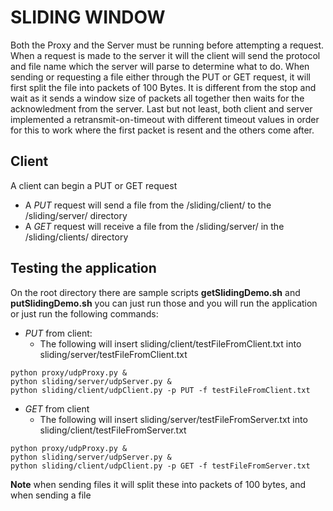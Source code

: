 # SLIDING WINDOW
Both the Proxy and the Server must be running before attempting a request. When a request is made to the server it will the client will send the protocol and file name which the server will parse to determine what to do. When sending or requesting a file either through the PUT or GET request, it will first split the file into packets of 100 Bytes.  It is different from the stop and wait as it sends a window size of packets all together then waits for the acknowledment from the server. Last but not least, both client and server implemented a retransmit-on-timeout with different timeout values in order for this to work where the first packet is resent and the others come after.

## Client
A client can begin a PUT or GET request
* A *PUT* request will send a file from the /sliding/client/ to the /sliding/server/ directory
* A *GET* request will receive a file from the /sliding/server/ in the /sliding/clients/ directory

## Testing the application
On the root directory there are sample scripts **getSlidingDemo.sh** and **putSlidingDemo.sh** you can just run those and you will run the application
or just run the following commands:

* *PUT* from client:
    * The following will insert sliding/client/testFileFromClient.txt into sliding/server/testFileFromClient.txt
~~~~
python proxy/udpProxy.py &
python sliding/server/udpServer.py &
python sliding/client/udpClient.py -p PUT -f testFileFromClient.txt
~~~~

* *GET* from client
    * The following will insert sliding/server/testFileFromServer.txt into sliding/client/testFileFromServer.txt
~~~~
python proxy/udpProxy.py &
python sliding/server/udpServer.py &
python sliding/client/udpClient.py -p GET -f testFileFromServer.txt
~~~~

**Note** when sending files it will split these into packets of 100 bytes, and when sending a file
